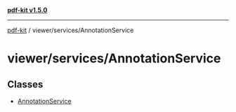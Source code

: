 [**pdf-kit v1.5.0**](../../../README.md)

***

[pdf-kit](../../../modules.md) / viewer/services/AnnotationService

# viewer/services/AnnotationService

## Classes

- [AnnotationService](classes/AnnotationService.md)

